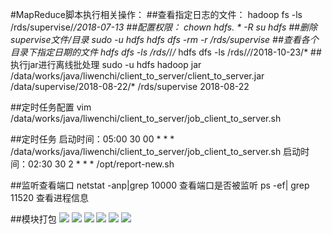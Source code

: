 #MapReduce脚本执行相关操作：
##查看指定日志的文件：
	hadoop fs -ls /rds/supervise/*/2018-07-13
##配置权限：
	chown hdfs. * -R
	su hdfs
##删除supervise文件/目录
	sudo -u hdfs hdfs dfs -rm -r /rds/supervise
##查看各个目录下指定日期的文件
	hdfs dfs -ls /rds/*/*/*
	hdfs dfs -ls /rds/*/*/2018-10-23/*
##执行jar进行离线批处理
	sudo -u hdfs hadoop jar /data/works/java/liwenchi/client_to_server/client_to_server.jar /data/supervise/2018-08-22/* /rds/supervise 2018-08-22

##定时任务配置
	vim /data/works/java/liwenchi/client_to_server/job_client_to_server.sh


##定时任务
	启动时间：05:00
	30 00 * * * /data/works/java/liwenchi/client_to_server/job_client_to_server.sh
	启动时间：02:30
	30 2 * * * /opt/report-new.sh

##监听查看端口
	netstat -anp|grep 10000 查看端口是否被监听
	ps -ef| grep 11520  查看进程信息

##模块打包
![](https://i.imgur.com/QnHoRre.png)
![](https://i.imgur.com/w5vzkAu.png)
![](https://i.imgur.com/XGcVZ7e.png)
![](https://i.imgur.com/EBol8rn.png)
![](https://i.imgur.com/3LgztL1.png)
![](https://i.imgur.com/Aj57AVP.png)